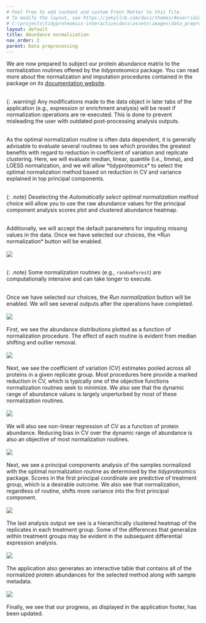 ```yaml
---
# Feel free to add content and custom Front Matter to this file.
# To modify the layout, see https://jekyllrb.com/docs/themes/#overriding-theme-defaults
# C:\projects\tidyproteomics-interactive\docs\assets\images\data_preprocessing
layout: default
title: Abundance normalization
nav_order: 2
parent: Data preprocessing
---
```

We are now prepared to subject our protein abundance matrix to the normalization routines offered by the *tidyproteomics* package. You can read more about the normalization and imputation procedures contained in the package on its <a href="https://jeffsocal.github.io/tidyproteomics/articles/normalizing.html" target="_blank">documentation website</a>. <br/><br/>

{: .warning}
Any modifications made to the data object in later tabs of the application (e.g., expression or enrichment analysis)  will be reset if normalization operations are re-executed. This is done to prevent misleading the user with outdated post-processing analysis outputs.

<br/>
As the optimal normalization routine is often data dependent, it is generally advisable to evaluate several routines to see which provides the greatest benefits with regard to reduction in coefficient of variation and replicate clustering. Here, we will evaluate median, linear, quantile (i.e., limma), and LOESS normalization, and we will allow *tidyproteomics* to select the optimal normalization method based on reduction in CV and variance explained in top principal components.  <br/><br/>

{: .note}
Deselecting the *Automatically select optimal normalization method* choice will allow you to use the raw abundance values for the principal component analysis scores plot and clustered abundance heatmap.

<br/>
Additionally, we will accept the default parameters for imputing missing values in the data. Once we have selected our choices, the *Run normalization* button will be enabled.
<br/><br/>
<img style="" class="preview" src="../assets/images/data_preprocessing/normalization_options.png"/>
<br/><br/>

{: .note}
Some normalization routines (e.g., `randomforest`) are computationally intensive and can take longer to execute. 

<br/>Once we have selected our choices, the *Run normalization* button will be enabled. We will see several outputs after the operations have completed.
<br/><br/>
<img style="" class="preview" src="../assets/images/data_preprocessing/normalization_boxplots.png"/>
<br/><br/>
First, we see the abundance distributions plotted as a function of normalization procedure. The effect of each routine is evident from median shifting and outlier removal.
<br/><br/>
<img style="" class="preview" src="../assets/images/data_preprocessing/normalization_cv1.png"/>
<br/><br/>
Next, we see the coefficient of variation (CV) estimates pooled across all proteins in a given replicate group. Most procedures here provide a marked reduction in CV, which is typically one of the objective functions normalization routines seek to minimize. We also see that the dynamic range of abundance values is largely unperturbed by most of these normalization routines.
<br/><br/>
<img style="" class="preview" src="../assets/images/data_preprocessing/normalization_cv2.png"/>
<br/><br/>
We will also see non-linear regression of CV as a function of protein abundance. Reducing bias in CV over the dynamic range of abundance is also an objective of most normalization routines.
<br/><br/>
<img style="" class="preview" src="../assets/images/data_preprocessing/normalization_pca.png"/>
<br/><br/>
Next, we see a principal components analysis of the samples normalized with the optimal normalization routine as determined by the *tidyproteomics* package. Scores in the first principal coordinate are predictive of treatment group, which is a desirable outcome. We also see that normalization, regardless of routine, shifts more variance into the first principal component. 
<br/><br/>
<img style="" class="preview" src="../assets/images/data_preprocessing/normalization_heatmap.png"/>
<br/><br/>
The last analysis output we see is a hierarchically clustered heatmap of the replicates in each treatment group. Some of the differences that generalize within treatment groups may be evident in the subsequent differential expression analysis.
<br/><br/>
<img style="" class="preview" src="../assets/images/data_preprocessing/normalization_export.png"/>
<br/><br/>
The application also generates an interactive table that contains all of the normalized protein abundances for the selected method along with sample metadata.
<br/><br/>
<img style="" class="preview" src="../assets/images/data_preprocessing/normalization_footer.png"/>
<br/><br/>
Finally, we see that our progress, as displayed in the application footer, has been updated.